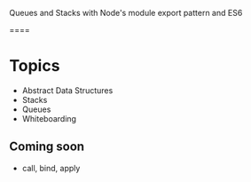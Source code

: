 Queues and Stacks with Node's module export pattern and ES6

====

# Topics
* Abstract Data Structures
* Stacks
* Queues
* Whiteboarding

## Coming soon
* call, bind, apply
